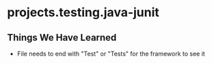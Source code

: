 # projects.testing.java-junit

## Things We Have Learned

* File needs to end with "Test" or "Tests" for the framework to see it